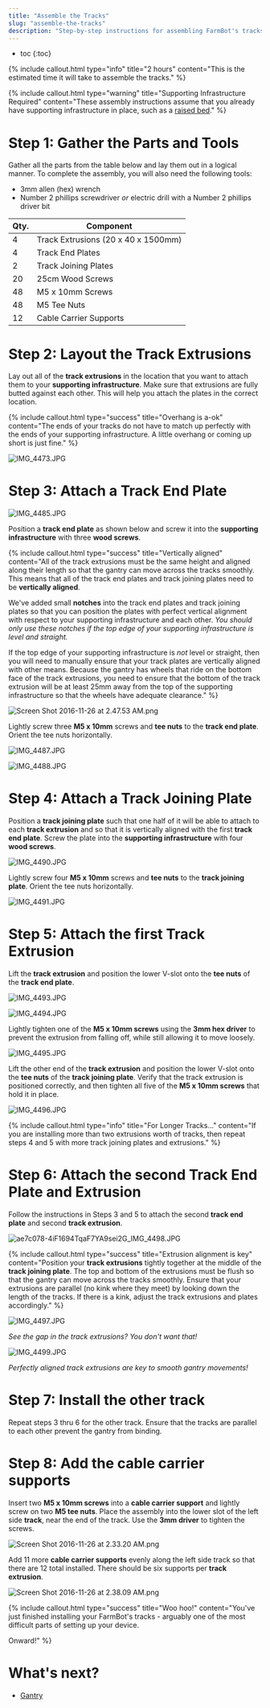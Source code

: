 ```yaml
---
title: "Assemble the Tracks"
slug: "assemble-the-tracks"
description: "Step-by-step instructions for assembling FarmBot's tracks"
---
```


* toc
{:toc}


{%
include callout.html
type="info"
title="2 hours"
content="This is the estimated time it will take to assemble the tracks."
%}



{%
include callout.html
type="warning"
title="Supporting Infrastructure Required"
content="These assembly instructions assume that you already have supporting infrastructure in place, such as a [raised bed](../tracks/building-a-raised-bed.md)."
%}

# Step 1: Gather the Parts and Tools
Gather all the parts from the table below and lay them out in a logical manner. To complete the assembly, you will also need the following tools:
* 3mm allen (hex) wrench
* Number 2 phillips screwdriver *or* electric drill with a Number 2 phillips driver bit

|Qty.                          |Component                     |
|------------------------------|------------------------------|
|4                             |Track Extrusions (20 x 40 x 1500mm)
|4                             |Track End Plates
|2                             |Track Joining Plates
|20                            |25cm Wood Screws
|48                            |M5 x 10mm Screws
|48                            |M5 Tee Nuts
|12                            |Cable Carrier Supports

# Step 2: Layout the Track Extrusions
Lay out all of the **track extrusions** in the location that you want to attach them to your **supporting infrastructure**. Make sure that extrusions are fully butted against each other. This will help you attach the plates in the correct location.

{%
include callout.html
type="success"
title="Overhang is a-ok"
content="The ends of your tracks do not have to match up perfectly with the ends of your supporting infrastructure. A little overhang or coming up short is just fine."
%}



![IMG_4473.JPG](_images/IMG_4473.JPG)

# Step 3: Attach a Track End Plate

![IMG_4485.JPG](_images/IMG_4485.JPG)

Position a **track end plate** as shown below and screw it into the **supporting infrastructure** with three **wood screws**.

{%
include callout.html
type="success"
title="Vertically aligned"
content="All of the track extrusions must be the same height and aligned along their length so that the gantry can move across the tracks smoothly. This means that all of the track end plates and track joining plates need to be **vertically aligned**.

We've added small **notches** into the track end plates and track joining plates so that you can position the plates with perfect vertical alignment with respect to your supporting infrastructure and each other. *You should only use these notches if the top edge of your supporting infrastructure is level and straight.*

If the top edge of your supporting infrastructure is *not* level or straight, then you will need to manually ensure that your track plates are vertically aligned with other means. Because the gantry has wheels that ride on the bottom face of the track extrusions, you need to ensure that the bottom of the track extrusion will be at least 25mm away from the top of the supporting infrastructure so that the wheels have adequate clearance."
%}



![Screen Shot 2016-11-26 at 2.47.53 AM.png](_images/Screen_Shot_2016-11-26_at_2.47.53_AM.png)

Lightly screw three **M5 x 10mm** screws and **tee nuts** to the **track end plate**. Orient the tee nuts horizontally.

![IMG_4487.JPG](_images/IMG_4487.JPG)



![IMG_4488.JPG](_images/IMG_4488.JPG)

# Step 4: Attach a Track Joining Plate
Position a **track joining plate** such that one half of it will be able to attach to each **track extrusion** and so that it is vertically aligned with the first **track end plate**. Screw the plate into the **supporting infrastructure** with four **wood screws**.

![IMG_4490.JPG](_images/IMG_4490.JPG)

Lightly screw four **M5 x 10mm** screws and **tee nuts** to the **track joining plate**. Orient the tee nuts horizontally.

![IMG_4491.JPG](_images/IMG_4491.JPG)

# Step 5: Attach the first Track Extrusion
Lift the **track extrusion** and position the lower V-slot onto the **tee nuts** of the **track end plate**.

![IMG_4493.JPG](_images/IMG_4493.JPG)



![IMG_4494.JPG](_images/IMG_4494.JPG)

Lightly tighten one of the **M5 x 10mm screws** using the **3mm hex driver** to prevent the extrusion from falling off, while still allowing it to move loosely.

![IMG_4495.JPG](_images/IMG_4495.JPG)

Lift the other end of the **track extrusion** and position the lower V-slot onto the **tee nuts** of the **track joining plate**. Verify that the track extrusion is positioned correctly, and then tighten all five of the **M5 x 10mm screws** that hold it in place.

![IMG_4496.JPG](_images/IMG_4496.JPG)



{%
include callout.html
type="info"
title="For Longer Tracks..."
content="If you are installing more than two extrusions worth of tracks, then repeat steps 4 and 5 with more track joining plates and extrusions."
%}

# Step 6: Attach the second Track End Plate and Extrusion
Follow the instructions in Steps 3 and 5 to attach the second **track end plate** and second **track extrusion**.

![ae7c078-4iF1694TqaF7YA9sei2G_IMG_4498.JPG](_images/IMG_4498.JPG)



{%
include callout.html
type="success"
title="Extrusion alignment is key"
content="Position your **track extrusions** tightly together at the middle of the **track joining plate**. The top and bottom of the extrusions must be flush so that the gantry can move across the tracks smoothly. Ensure that your extrusions are parallel (no kink where they meet) by looking down the length of the tracks. If there is a kink, adjust the track extrusions and plates accordingly."
%}



![IMG_4497.JPG](_images/IMG_4497.JPG)

_See the gap in the track extrusions? You don't want that!_



![IMG_4499.JPG](_images/IMG_4499.JPG)

_Perfectly aligned track extrusions are key to smooth gantry movements!_

# Step 7: Install the other track
Repeat steps 3 thru 6 for the other track. Ensure that the tracks are parallel to each other prevent the gantry from binding.

# Step 8: Add the cable carrier supports
Insert two **M5 x 10mm screws** into a **cable carrier support** and lightly screw on two **M5 tee nuts**. Place the assembly into the lower slot of the left side **track**, near the end of the track. Use the **3mm driver** to tighten the screws.

![Screen Shot 2016-11-26 at 2.33.20 AM.png](_images/Screen_Shot_2016-11-26_at_2.33.20_AM.png)

Add 11 more **cable carrier supports** evenly along the left side track so that there are 12 total installed. There should be six supports per **track extrusion**.

![Screen Shot 2016-11-26 at 2.38.09 AM.png](_images/Screen_Shot_2016-11-26_at_2.38.09_AM.png)



{%
include callout.html
type="success"
title="Woo hoo!"
content="You've just finished installing your FarmBot's tracks - arguably one of the most difficult parts of setting up your device.

Onward!"
%}


# What's next?

 * [Gantry](../../FarmBot-Genesis-V1.1/gantry.md)

